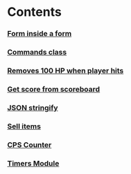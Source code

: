# Contents

### [Form inside a form](./another-form.js)

### [Commands class](./commands.ts)

### [Removes 100 HP when player hits](./entityHit.js)

### [Get score from scoreboard](./getScore.js)

### [JSON stringify](./json-stringify.js)

### [Sell items](./sell-items.js)

### [CPS Counter](./cps_counter.js)

### [Timers Module](./timers)
